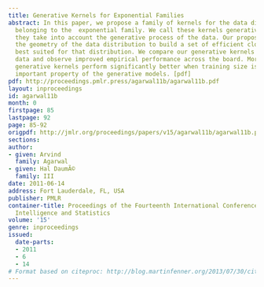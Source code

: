```yaml
---
title: Generative Kernels for Exponential Families
abstract: In this paper, we propose a family of kernels for the data distributions
  belonging to the  exponential family. We call these kernels generative kernels because
  they take into account the generative process of the data. Our proposed method considers
  the geometry of the data distribution to build a set of efficient closed-form kernels
  best suited for that distribution. We compare our generative kernels on multinomial
  data and observe improved empirical performance across the board. Moreover, our
  generative kernels perform significantly better when training size is small, an
  important property of the generative models. [pdf]
pdf: http://proceedings.pmlr.press/agarwal11b/agarwal11b.pdf
layout: inproceedings
id: agarwal11b
month: 0
firstpage: 85
lastpage: 92
page: 85-92
origpdf: http://jmlr.org/proceedings/papers/v15/agarwal11b/agarwal11b.pdf
sections: 
author:
- given: Arvind
  family: Agarwal
- given: Hal DaumÃ©
  family: III
date: 2011-06-14
address: Fort Lauderdale, FL, USA
publisher: PMLR
container-title: Proceedings of the Fourteenth International Conference on Artificial
  Intelligence and Statistics
volume: '15'
genre: inproceedings
issued:
  date-parts:
  - 2011
  - 6
  - 14
# Format based on citeproc: http://blog.martinfenner.org/2013/07/30/citeproc-yaml-for-bibliographies/
---
```

